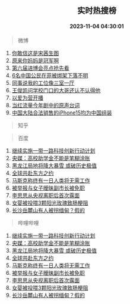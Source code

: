 <div align="center"><h2>实时热搜榜</h2><h4>2023-11-04 04:30:01</h4></div>

> 微博  

1. [你敢信这是宋茜生图](https://s.weibo.com/weibo?q=%23%E4%BD%A0%E6%95%A2%E4%BF%A1%E8%BF%99%E6%98%AF%E5%AE%8B%E8%8C%9C%E7%94%9F%E5%9B%BE%23&t=31&band_rank=1&Refer=top)<br />
2. [原来你妈妈是冠军啊](https://s.weibo.com/weibo?q=%23%E5%8E%9F%E6%9D%A5%E4%BD%A0%E5%A6%88%E5%A6%88%E6%98%AF%E5%86%A0%E5%86%9B%E5%95%8A%23&t=31&band_rank=2&Refer=top)<br />
3. [第六届进博会亮点抢先看](https://s.weibo.com/weibo?q=%23%E7%AC%AC%E5%85%AD%E5%B1%8A%E8%BF%9B%E5%8D%9A%E4%BC%9A%E4%BA%AE%E7%82%B9%E6%8A%A2%E5%85%88%E7%9C%8B%23&t=31&band_rank=3&Refer=top)<br />
4. [6名中国公民在菲被绑架下落不明](https://s.weibo.com/weibo?q=%236%E5%90%8D%E4%B8%AD%E5%9B%BD%E5%85%AC%E6%B0%91%E5%9C%A8%E8%8F%B2%E8%A2%AB%E7%BB%91%E6%9E%B6%E4%B8%8B%E8%90%BD%E4%B8%8D%E6%98%8E%23&t=31&band_rank=4&Refer=top)<br />
5. [同事说我的工位像三室一厅](https://s.weibo.com/weibo?q=%23%E5%90%8C%E4%BA%8B%E8%AF%B4%E6%88%91%E7%9A%84%E5%B7%A5%E4%BD%8D%E5%83%8F%E4%B8%89%E5%AE%A4%E4%B8%80%E5%8E%85%23&t=31&band_rank=5&Refer=top)<br />
6. [王俊凯问学校门口的大哥还认不认得他](https://s.weibo.com/weibo?q=%23%E7%8E%8B%E4%BF%8A%E5%87%AF%E9%97%AE%E5%AD%A6%E6%A0%A1%E9%97%A8%E5%8F%A3%E7%9A%84%E5%A4%A7%E5%93%A5%E8%BF%98%E8%AE%A4%E4%B8%8D%E8%AE%A4%E5%BE%97%E4%BB%96%23&t=31&band_rank=6&Refer=top)<br />
7. [以爱为营开播](https://s.weibo.com/weibo?q=%23%E4%BB%A5%E7%88%B1%E4%B8%BA%E8%90%A5%E5%BC%80%E6%92%AD%23&t=31&band_rank=7&Refer=top)<br />
8. [当红流量今年剧中的原声台词](https://s.weibo.com/weibo?q=%E5%BD%93%E7%BA%A2%E6%B5%81%E9%87%8F%E4%BB%8A%E5%B9%B4%E5%89%A7%E4%B8%AD%E7%9A%84%E5%8E%9F%E5%A3%B0%E5%8F%B0%E8%AF%8D&t=31&band_rank=8&Refer=top)<br />
9. [中国大陆合法销售的iPhone15均为中国组装](https://s.weibo.com/weibo?q=%23%E4%B8%AD%E5%9B%BD%E5%A4%A7%E9%99%86%E5%90%88%E6%B3%95%E9%94%80%E5%94%AE%E7%9A%84iPhone15%E5%9D%87%E4%B8%BA%E4%B8%AD%E5%9B%BD%E7%BB%84%E8%A3%85%23&t=31&band_rank=9&Refer=top)<br />

> 知乎  


> 百度  

1. [继续实施一带一路科技创新行动计划](https://www.baidu.com/s?wd=%E7%BB%A7%E7%BB%AD%E5%AE%9E%E6%96%BD%E4%B8%80%E5%B8%A6%E4%B8%80%E8%B7%AF%E7%A7%91%E6%8A%80%E5%88%9B%E6%96%B0%E8%A1%8C%E5%8A%A8%E8%AE%A1%E5%88%92&sa=fyb_news&rsv_dl=fyb_news)<br />
2. [央媒：高校助学金不能是笔糊涂账](https://www.baidu.com/s?wd=%E5%A4%AE%E5%AA%92%EF%BC%9A%E9%AB%98%E6%A0%A1%E5%8A%A9%E5%AD%A6%E9%87%91%E4%B8%8D%E8%83%BD%E6%98%AF%E7%AC%94%E7%B3%8A%E6%B6%82%E8%B4%A6&sa=fyb_news&rsv_dl=fyb_news)<br />
3. [黑龙江局地将降大暴雪 或破历史极值](https://www.baidu.com/s?wd=%E9%BB%91%E9%BE%99%E6%B1%9F%E5%B1%80%E5%9C%B0%E5%B0%86%E9%99%8D%E5%A4%A7%E6%9A%B4%E9%9B%AA+%E6%88%96%E7%A0%B4%E5%8E%86%E5%8F%B2%E6%9E%81%E5%80%BC&sa=fyb_news&rsv_dl=fyb_news)<br />
4. [全球共赴东方之约](https://www.baidu.com/s?wd=%E5%85%A8%E7%90%83%E5%85%B1%E8%B5%B4%E4%B8%9C%E6%96%B9%E4%B9%8B%E7%BA%A6&sa=fyb_news&rsv_dl=fyb_news)<br />
5. [马斯克称终有一日人类将无需工作](https://www.baidu.com/s?wd=%E9%A9%AC%E6%96%AF%E5%85%8B%E7%A7%B0%E7%BB%88%E6%9C%89%E4%B8%80%E6%97%A5%E4%BA%BA%E7%B1%BB%E5%B0%86%E6%97%A0%E9%9C%80%E5%B7%A5%E4%BD%9C&sa=fyb_news&rsv_dl=fyb_news)<br />
6. [被举报与女子暧昧副市长被免职](https://www.baidu.com/s?wd=%E8%A2%AB%E4%B8%BE%E6%8A%A5%E4%B8%8E%E5%A5%B3%E5%AD%90%E6%9A%A7%E6%98%A7%E5%89%AF%E5%B8%82%E9%95%BF%E8%A2%AB%E5%85%8D%E8%81%8C&sa=fyb_news&rsv_dl=fyb_news)<br />
7. [李思思从央视离职后首次露面](https://www.baidu.com/s?wd=%E6%9D%8E%E6%80%9D%E6%80%9D%E4%BB%8E%E5%A4%AE%E8%A7%86%E7%A6%BB%E8%81%8C%E5%90%8E%E9%A6%96%E6%AC%A1%E9%9C%B2%E9%9D%A2&sa=fyb_news&rsv_dl=fyb_news)<br />
8. [女婴被投喂3颗阳光玫瑰致肠梗阻](https://www.baidu.com/s?wd=%E5%A5%B3%E5%A9%B4%E8%A2%AB%E6%8A%95%E5%96%823%E9%A2%97%E9%98%B3%E5%85%89%E7%8E%AB%E7%91%B0%E8%87%B4%E8%82%A0%E6%A2%97%E9%98%BB&sa=fyb_news&rsv_dl=fyb_news)<br />
9. [长沙岳麓山有人被拐缅甸？假的](https://www.baidu.com/s?wd=%E9%95%BF%E6%B2%99%E5%B2%B3%E9%BA%93%E5%B1%B1%E6%9C%89%E4%BA%BA%E8%A2%AB%E6%8B%90%E7%BC%85%E7%94%B8%EF%BC%9F%E5%81%87%E7%9A%84&sa=fyb_news&rsv_dl=fyb_news)<br />

> 哔哩哔哩  

1. [继续实施一带一路科技创新行动计划](https://www.baidu.com/s?wd=%E7%BB%A7%E7%BB%AD%E5%AE%9E%E6%96%BD%E4%B8%80%E5%B8%A6%E4%B8%80%E8%B7%AF%E7%A7%91%E6%8A%80%E5%88%9B%E6%96%B0%E8%A1%8C%E5%8A%A8%E8%AE%A1%E5%88%92&sa=fyb_news&rsv_dl=fyb_news)<br />
2. [央媒：高校助学金不能是笔糊涂账](https://www.baidu.com/s?wd=%E5%A4%AE%E5%AA%92%EF%BC%9A%E9%AB%98%E6%A0%A1%E5%8A%A9%E5%AD%A6%E9%87%91%E4%B8%8D%E8%83%BD%E6%98%AF%E7%AC%94%E7%B3%8A%E6%B6%82%E8%B4%A6&sa=fyb_news&rsv_dl=fyb_news)<br />
3. [黑龙江局地将降大暴雪 或破历史极值](https://www.baidu.com/s?wd=%E9%BB%91%E9%BE%99%E6%B1%9F%E5%B1%80%E5%9C%B0%E5%B0%86%E9%99%8D%E5%A4%A7%E6%9A%B4%E9%9B%AA+%E6%88%96%E7%A0%B4%E5%8E%86%E5%8F%B2%E6%9E%81%E5%80%BC&sa=fyb_news&rsv_dl=fyb_news)<br />
4. [全球共赴东方之约](https://www.baidu.com/s?wd=%E5%85%A8%E7%90%83%E5%85%B1%E8%B5%B4%E4%B8%9C%E6%96%B9%E4%B9%8B%E7%BA%A6&sa=fyb_news&rsv_dl=fyb_news)<br />
5. [马斯克称终有一日人类将无需工作](https://www.baidu.com/s?wd=%E9%A9%AC%E6%96%AF%E5%85%8B%E7%A7%B0%E7%BB%88%E6%9C%89%E4%B8%80%E6%97%A5%E4%BA%BA%E7%B1%BB%E5%B0%86%E6%97%A0%E9%9C%80%E5%B7%A5%E4%BD%9C&sa=fyb_news&rsv_dl=fyb_news)<br />
6. [被举报与女子暧昧副市长被免职](https://www.baidu.com/s?wd=%E8%A2%AB%E4%B8%BE%E6%8A%A5%E4%B8%8E%E5%A5%B3%E5%AD%90%E6%9A%A7%E6%98%A7%E5%89%AF%E5%B8%82%E9%95%BF%E8%A2%AB%E5%85%8D%E8%81%8C&sa=fyb_news&rsv_dl=fyb_news)<br />
7. [李思思从央视离职后首次露面](https://www.baidu.com/s?wd=%E6%9D%8E%E6%80%9D%E6%80%9D%E4%BB%8E%E5%A4%AE%E8%A7%86%E7%A6%BB%E8%81%8C%E5%90%8E%E9%A6%96%E6%AC%A1%E9%9C%B2%E9%9D%A2&sa=fyb_news&rsv_dl=fyb_news)<br />
8. [女婴被投喂3颗阳光玫瑰致肠梗阻](https://www.baidu.com/s?wd=%E5%A5%B3%E5%A9%B4%E8%A2%AB%E6%8A%95%E5%96%823%E9%A2%97%E9%98%B3%E5%85%89%E7%8E%AB%E7%91%B0%E8%87%B4%E8%82%A0%E6%A2%97%E9%98%BB&sa=fyb_news&rsv_dl=fyb_news)<br />
9. [长沙岳麓山有人被拐缅甸？假的](https://www.baidu.com/s?wd=%E9%95%BF%E6%B2%99%E5%B2%B3%E9%BA%93%E5%B1%B1%E6%9C%89%E4%BA%BA%E8%A2%AB%E6%8B%90%E7%BC%85%E7%94%B8%EF%BC%9F%E5%81%87%E7%9A%84&sa=fyb_news&rsv_dl=fyb_news)<br />
